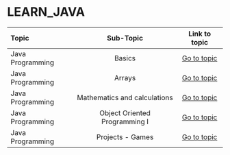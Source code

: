 # LEARN_JAVA

Topic | Sub-Topic | Link to topic
:-- | :--: | :--: 
Java Programming | Basics | [Go to topic](./TOPICS/BASICS)
Java Programming | Arrays | [Go to topic](./TOPICS/ARRAYS)
Java Programming | Mathematics and calculations | [Go to topic](./TOPICS/CALCULATION)
Java Programming | Object Oriented Programming I | [Go to topic](./TOPICS/OOP_I)
Java Programming | Projects - Games | [Go to topic](./TOPICS/GAMES_CONSOLE)